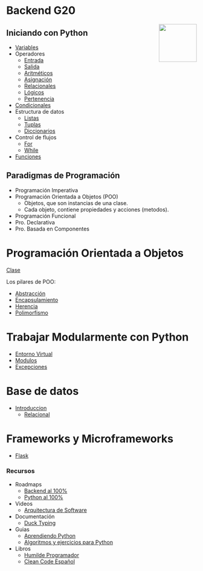 # Backend G20

<img align="right" width="100" height="100" src="https://upload.wikimedia.org/wikipedia/commons/thumb/1/1f/Python_logo_01.svg/2048px-Python_logo_01.svg.png">

## Iniciando con Python

- [Variables](variables.py)
- Operadores
  - [Entrada](operadores/entrada.py)
  - [Salida](operadores/salida.py)
  - [Aritméticos](operadores/aritmeticos.py)
  - [Asignación](operadores/asignacion.py)
  - [Relacionales](operadores/relacionales.py)
  - [Lógicos](operadores/logicos.py)
  - [Pertenencia](operadores/pertenencias.py)
- [Condicionales](condicionales.py)
- Estructura de datos
  - [Listas](estructuras_datos/listas.py)
  - [Tuplas](estructuras_datos/tuplas.py)
  - [Diccionarios](estructuras_datos/diccionarios.py)
- Control de flujos
  - [For](control_flujos/for.py)
  - [While](control_flujos/while.py)
- [Funciones](funciones.py)

## Paradigmas de Programación

- Programación Imperativa
- Programación Orientada a Objetos (POO)
  - Objetos, que son instancias de una clase.
  - Cada objeto, contiene propiedades y acciones (metodos).
- Programación Funcional
- Pro. Declarativa
- Pro. Basada en Componentes

# Programación Orientada a Objetos

[Clase](poo/main.py)

Los pilares de POO:

- [Abstracción](poo/abstraccion.py)
- [Encapsulamiento](poo/encapsulamiento.py)
- [Herencia](poo/herencia.py)
- [Polimorfismo](poo/polimorfismo.py)

# Trabajar Modularmente con Python

- [Entorno Virtual](entorno_virtual/ENTORNO.md)
- [Modulos](modulos.py)
- [Excepciones](excepciones.py)

# Base de datos

- [Introduccion](base_datos/BASE_DATOS.md)
  - [Relacional](base_datos/RELATIONAL.md)

# Frameworks y Microframeworks

- [Flask](microframework/README.md)

### Recursos

- Roadmaps
  - [Backend al 100%](https://roadmap.sh/backend)
  - [Python al 100%](https://roadmap.sh/python)
- Videos
  - [Arquitectura de Software](https://www.youtube.com/watch?v=MbX0hGRiJm8)
- Documentación
  - [Duck Typing](https://realpython.com/lessons/duck-typing/)
- Guias
  - [Aprendiendo Python](recursos/aprendiendo_python.pdf)
  - [Algoritmos y ejercicios para Python](recursos/algoritmos_ejercicios_python.pdf)
- Libros
  - [Humilde Programador](http://nummolt.blogspot.com/2019/08/el-programador-humilde.html)
  - [Clean Code Español](recursos/clean_code_espanol.pdf)
